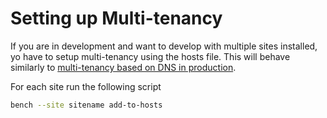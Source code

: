 # Setting up Multi-tenancy
If you are in development and want to develop with multiple sites installed, yo have to setup multi-tenancy using the hosts file.
This will behave similarly to [multi-tenancy based on DNS in production](https://frappeframework.com/docs/user/en/bench/guides/setup-multitenancy).

For each site run the following script

```sh
bench --site sitename add-to-hosts
```
